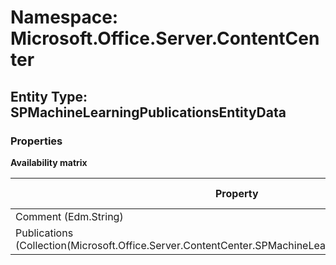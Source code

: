 # Namespace: Microsoft.Office.Server.ContentCenter

## Entity Type: SPMachineLearningPublicationsEntityData

### Properties

**Availability matrix**

Property | SPO | SP 2019 | SP 2016 | SP 2013
----------|:---:|:-------:|:-------:|:-------
Comment (Edm.String) | ✅ | ❌ | ❌ | ❌
Publications (Collection(Microsoft.Office.Server.ContentCenter.SPMachineLearningPublicationEntityData)) | ✅ | ❌ | ❌ | ❌